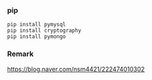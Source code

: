 ### pip

```
pip install pymysql
pip install cryptography
pip install pymongo
```



### Remark

https://blog.naver.com/nsm4421/222474010302